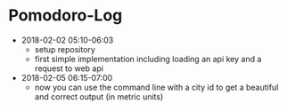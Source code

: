 # Pomodoro-Log

- 2018-02-02 05:10-06:03
  - setup repository
  - first simple implementation including loading an api key and a request to web api
- 2018-02-05 06:15-07:00
  - now you can use the command line with a city id to get a beautiful and correct output
    (in metric units)